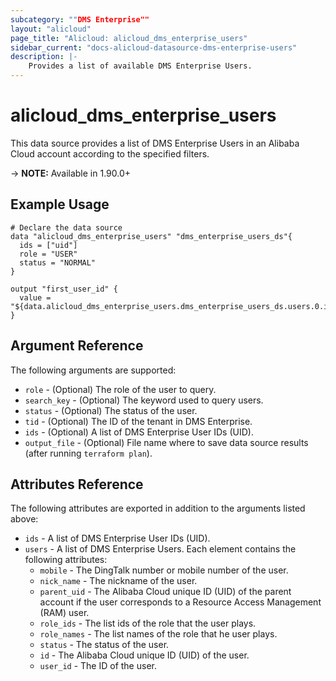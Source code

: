 ```yaml
---
subcategory: ""DMS Enterprise""
layout: "alicloud"
page_title: "Alicloud: alicloud_dms_enterprise_users"
sidebar_current: "docs-alicloud-datasource-dms-enterprise-users"
description: |-
    Provides a list of available DMS Enterprise Users.
---
```


# alicloud\_dms\_enterprise\_users

This data source provides a list of DMS Enterprise Users in an Alibaba Cloud account according to the specified filters.

-> **NOTE:** Available in 1.90.0+

## Example Usage

```
# Declare the data source
data "alicloud_dms_enterprise_users" "dms_enterprise_users_ds"{
  ids = ["uid"]
  role = "USER"
  status = "NORMAL"
}

output "first_user_id" {
  value = "${data.alicloud_dms_enterprise_users.dms_enterprise_users_ds.users.0.id}"
}
```

## Argument Reference

The following arguments are supported:

* `role` - (Optional) The role of the user to query.
* `search_key` - (Optional) The keyword used to query users.
* `status` - (Optional) The status of the user.
* `tid` - (Optional) The ID of the tenant in DMS Enterprise.
* `ids` - (Optional)  A list of DMS Enterprise User IDs (UID).
* `output_file` - (Optional) File name where to save data source results (after running `terraform plan`).

## Attributes Reference

The following attributes are exported in addition to the arguments listed above:

* `ids` - A list of DMS Enterprise User IDs (UID).
* `users` - A list of DMS Enterprise Users. Each element contains the following attributes:
  * `mobile` - The DingTalk number or mobile number of the user.
  * `nick_name` - The nickname of the user.
  * `parent_uid` - The Alibaba Cloud unique ID (UID) of the parent account if the user corresponds to a Resource Access Management (RAM) user.
  * `role_ids` - The list ids of the role that the user plays.
  * `role_names` - The list names of the role that he user plays.
  * `status` - The status of the user.
  * `id` - The Alibaba Cloud unique ID (UID) of the user.
  * `user_id` - The ID of the user.